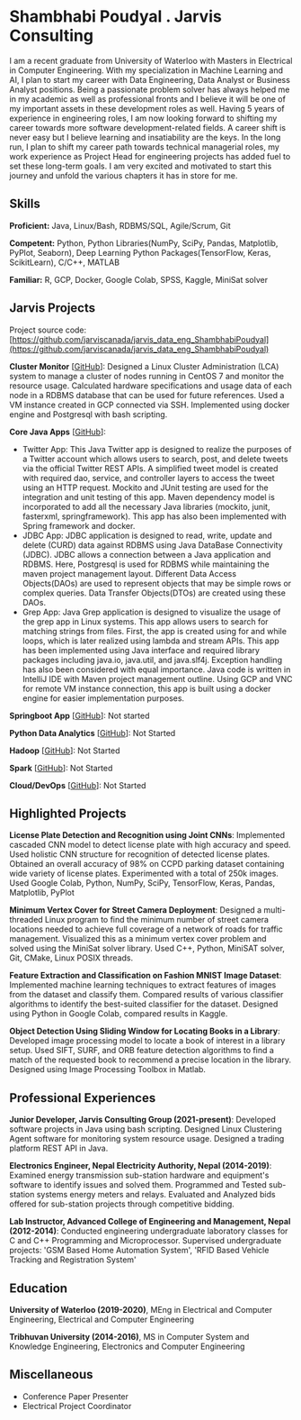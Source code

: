 # Shambhabi Poudyal . Jarvis Consulting

I am a recent graduate from University of Waterloo with Masters in Electrical in Computer Engineering. With my specialization in Machine Learning and AI, I plan to start my career with Data Engineering, Data Analyst or Business Analyst positions. Being a passionate problem solver has always helped me in my academic as well as professional fronts and I believe it will be one of my important assets in these development roles as well. Having 5 years of experience in engineering roles, I am now looking forward to shifting my career towards more software development-related fields. A career shift is never easy but I believe learning and insatiability are the keys. In the long run, I plan to shift my career path towards technical managerial roles, my work experience as Project Head for engineering projects has added fuel to set these long-term goals. I am very excited and motivated to start this journey and unfold the various chapters it has in store for me.

## Skills

**Proficient:** Java, Linux/Bash, RDBMS/SQL, Agile/Scrum, Git

**Competent:** Python, Python Libraries(NumPy, SciPy, Pandas, Matplotlib, PyPlot, Seaborn), Deep Learning Python Packages(TensorFlow, Keras, ScikitLearn), C/C++, MATLAB

**Familiar:** R, GCP, Docker, Google Colab, SPSS, Kaggle, MiniSat solver

## Jarvis Projects

Project source code: [https://github.com/jarviscanada/jarvis_data_eng_ShambhabiPoudyal](https://github.com/jarviscanada/jarvis_data_eng_ShambhabiPoudyal)


**Cluster Monitor** [[GitHub](https://github.com/jarviscanada/jarvis_data_eng_ShambhabiPoudyal/tree/master/linux_sql)]: Designed a Linux Cluster Administration (LCA) system to manage a cluster of nodes running in CentOS 7 and monitor the resource usage. Calculated hardware specifications and usage data of each node in a RDBMS database that can be used for future references. Used a VM instance created in GCP connected via SSH. Implemented using docker engine and Postgresql with bash scripting.

**Core Java Apps** [[GitHub](https://github.com/jarviscanada/jarvis_data_eng_ShambhabiPoudyal/tree/master/core_java)]:
      
  - Twitter App: This Java Twitter app is designed to realize the purposes of a Twitter account which allows users to search, post, and delete tweets via the official Twitter REST APIs. A simplified tweet model is created with required dao, service, and controller layers to access the tweet using an HTTP request. Mockito and JUnit testing are used for the integration and unit testing of this app. Maven dependency model is incorporated to add all the necessary Java libraries (mockito, junit, fasterxml, springframework). This app has also been implemented with Spring framework and docker.
  - JDBC App: JDBC application is designed to read, write, update and delete (CURD) data against RDBMS using Java DataBase Connectivity (JDBC). JDBC allows a connection between a Java application and RDBMS. Here, Postgresql is used for RDBMS while maintaining the maven project management layout. Different Data Access Objects(DAOs) are used to represent objects that may be simple rows or complex queries. Data Transfer Objects(DTOs) are created using these DAOs.
  - Grep App: Java Grep application is designed to visualize the usage of the grep app in Linux systems. This app allows users to search for matching strings from files. First, the app is created using for and while loops, which is later realized using lambda and stream APIs. This app has been implemented using Java interface and required library packages including java.io, java.util, and java.slf4j. Exception handling has also been considered with equal importance. Java code is written in IntelliJ IDE with Maven project management outline. Using GCP and VNC for remote VM instance connection, this app is built using a docker engine for easier implementation purposes.

**Springboot App** [[GitHub](https://github.com/jarviscanada/jarvis_data_eng_ShambhabiPoudyal/tree/master/springboot)]: Not started

**Python Data Analytics** [[GitHub](https://github.com/jarviscanada/jarvis_data_eng_ShambhabiPoudyal/tree/master/python_data_anlytics)]: Not Started

**Hadoop** [[GitHub](https://github.com/jarviscanada/jarvis_data_eng_ShambhabiPoudyal/tree/master/hadoop)]: Not Started

**Spark** [[GitHub](https://github.com/jarviscanada/jarvis_data_eng_ShambhabiPoudyal/tree/master/spark)]: Not Started

**Cloud/DevOps** [[GitHub](https://github.com/jarviscanada/jarvis_data_eng_ShambhabiPoudyal/tree/master/cloud_devops)]: Not Started


## Highlighted Projects
**License Plate Detection and Recognition using Joint CNNs**:  Implemented cascaded CNN model to detect license plate with high accuracy and speed. Used holistic CNN structure for recognition of detected license plates. Obtained an overall accuracy of 98% on CCPD parking dataset containing wide variety of license plates. Experimented with a total of 250k images. Used Google Colab, Python, NumPy, SciPy, TensorFlow, Keras, Pandas, Matplotlib, PyPlot

**Minimum Vertex Cover for Street Camera Deployment**: Designed a multi-threaded Linux program to find the minimum number of street camera locations needed to achieve full coverage of a network of roads for traffic management. Visualized this as a minimum vertex cover problem and solved using the MiniSat solver library. Used C++, Python, MiniSAT solver, Git, CMake, Linux POSIX threads.

**Feature Extraction and Classification on Fashion MNIST Image Dataset**: Implemented machine learning techniques to extract features of images from the dataset and classify them. Compared results of various classifier algorithms to identify the best-suited classifier for the dataset. Designed using Python in Google Colab, compared results in Kaggle.

**Object Detection Using Sliding Window for Locating Books in a Library**: Developed image processing model to locate a book of interest in a library setup. Used SIFT, SURF, and ORB feature detection algorithms to find a match of the requested book to recommend a precise location in the library. Designed using Image Processing Toolbox in Matlab.


## Professional Experiences

**Junior Developer, Jarvis Consulting Group (2021-present)**: Developed software projects in Java using bash scripting. Designed Linux Clustering Agent software for monitoring system resource usage. Designed a trading platform REST API in Java.

**Electronics Engineer, Nepal Electricity Authority, Nepal (2014-2019)**: Examined energy transmission sub-station hardware and equipment's software to identify issues and solved them. Programmed and Tested sub-station systems energy meters and relays. Evaluated and Analyzed bids offered for sub-station projects through competitive bidding.

**Lab Instructor, Advanced College of Engineering and Management, Nepal (2012-2014)**: Conducted engineering undergraduate laboratory classes for C and C++ Programming and Microprocessor. Supervised undergraduate projects: 'GSM Based Home Automation System', 'RFID Based Vehicle Tracking and Registration System' 


## Education
**University of Waterloo (2019-2020)**, MEng in Electrical and Computer Engineering, Electrical and Computer Engineering

**Tribhuvan University (2014-2016)**, MS in Computer System and Knowledge Engineering, Electronics and Computer Engineering


## Miscellaneous
- Conference Paper Presenter
- Electrical Project Coordinator